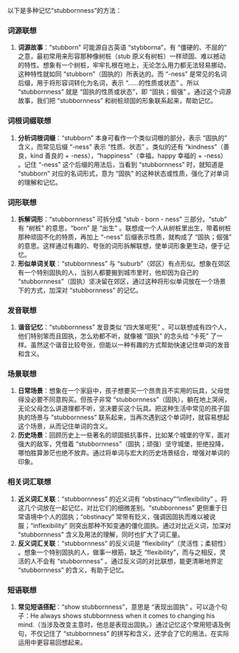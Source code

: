 以下是多种记忆“stubbornness”的方法：

### 词源联想
1. **词源故事**：“stubborn” 可能源自古英语 “stybborna”，有 “僵硬的、不屈的” 之意，最初常用来形容那种像树桩（stub 原义有树桩）一样顽固、难以撼动的特性。想象有一个树桩，牢牢扎根在地上，无论怎么用力都无法轻易挪动，这种特性就如同 “stubborn”（固执的）所表达的。而 “-ness” 是常见的名词后缀，用于将形容词转化为名词，表示 “……的性质或状态” 。所以 “stubbornness” 就是 “固执的性质或状态”，即 “固执；倔强” 。通过这个词源故事，我们把 “stubbornness” 和树桩顽固的形象联系起来，帮助记忆。

### 词根词缀联想
1. **分析词根词缀**：“stubborn” 本身可看作一个类似词根的部分，表示 “固执的” 含义，而常见后缀 “-ness” 表示 “性质、状态” 。类似的还有 “kindness”（善良，kind 善良的 + -ness），“happiness”（幸福，happy 幸福的 + -ness） 。记住 “-ness” 这个后缀的用法后，当看到 “stubbornness” 时，就知道是 “stubborn” 对应的名词形式，意为 “固执” 的这种状态或性质，强化了对单词的理解和记忆。

### 词形联想
1. **拆解词形**：“stubbornness” 可拆分成 “stub - born - ness” 三部分。“stub” 有 “树桩” 的意思，“born” 是 “出生” 。联想成一个人从树桩里出生，带着树桩那种顽固不化的特质，再加上 “-ness” 后缀表示性质，就构成了 “固执；倔强” 的意思。这样通过有趣的、夸张的词形拆解联想，使单词形象更生动，便于记忆。
2. **形似单词关联**：“stubbornness” 与 “suburb”（郊区）有点形似。想象在郊区有一个特别固执的人，当别人都要搬到城市里时，他却因为自己的 “stubbornness”（固执）坚决留在郊区，通过这种将形似单词放在一个场景下的方式，加深对 “stubbornness” 的记忆。

### 发音联想
1. **谐音记忆**：“stubbornness” 发音类似 “四大笨呢死” 。可以联想成有四个人，他们特别笨而且固执，怎么劝都不听，就像被 “固执” 的念头给 “卡死” 了一样。虽然这个谐音比较夸张，但能以一种有趣的方式帮助快速记住单词的发音和含义。

### 场景联想
1. **日常场景**：想象在一个家庭中，孩子想要买一个昂贵且不实用的玩具，父母觉得没必要不同意购买。但孩子非常 “stubbornness”（固执），躺在地上哭闹，无论父母怎么讲道理都不听，坚决要买这个玩具。把这种生活中常见的孩子固执的场景与 “stubbornness” 联系起来，当再次遇到这个单词时，就容易想起这个场景，从而记住单词的含义。
2. **历史场景**：回顾历史上一些著名的顽固抵抗事件，比如某个城堡的守军，面对强大的敌军，凭借着 “stubbornness”（固执；顽强）坚守城堡，拒绝投降，哪怕胜算渺茫也绝不放弃。通过将单词与宏大的历史场景结合，增强对单词的印象。

### 相关词汇联想
1. **近义词汇关联**：“stubbornness” 的近义词有 “obstinacy”“inflexibility” 。将这几个词放在一起记忆，对比它们的细微差别。“stubbornness” 更侧重于日常语境中个人的固执；“obstinacy” 常带有贬义，强调因固执而难以被说服；“inflexibility” 则突出那种不知变通的僵化固执。通过对比近义词，加深对 “stubbornness” 含义及用法的理解，同时也扩大了词汇量。
2. **反义词汇关联**：“stubbornness” 的反义词是 “flexibility”（灵活性；柔韧性） 。想象一个特别固执的人，做事一根筋，缺乏 “flexibility”，而与之相反，灵活的人不会有 “stubbornness” 。通过反义词的对比联想，能更清晰地界定 “stubbornness” 的含义，有助于记忆。

### 短语联想
1. **常见短语搭配**：“show stubbornness”，意思是 “表现出固执” 。可以造个句子：He always shows stubbornness when it comes to changing his mind.（当涉及改变主意时，他总是表现出固执。）通过记忆这个常用短语及例句，不仅记住了 “stubbornness” 的拼写和含义，还学会了它的用法，在实际运用中更容易回想起来。 